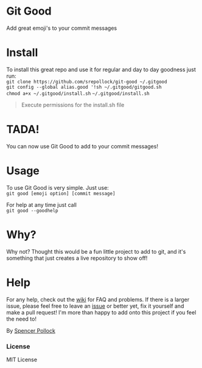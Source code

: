 # Git Good
Add great emoji's to your commit messages

# Install
To install this great repo and use it for regular and day to day goodness just run:  
`git clone https://github.com/srepollock/git-good ~/.gitgood`  
`git config --global alias.good '!sh ~/.gitgood/gitgood.sh`  
`chmod a+x ~/.gitgood/install.sh`
`~/.gitgood/install.sh`
> Execute permissions for the install.sh file

# TADA!
You can now use Git Good to add to your commit messages!

# Usage
To use Git Good is very simple. Just use:  
`git good [emoji option] [commit message]`  
    
For help at any time just call  
`git good --goodhelp`  

# Why?
Why not? Thought this would be a fun little project to add to git, and it's something that just creates a live repository to show off!

# Help
For any help, check out the [wiki](https://github.com/srepollock/git-good/wiki) for FAQ and problems.
If there is a larger issue, please feel free to leave an [issue](https://github.com/srepollock/git-good/issues) or better yet, fix it yourself and make a pull request! I'm more than happy to add onto this project if you feel the need to!

By [Spencer Pollock](http://spollock.ca)

### License
MIT License
